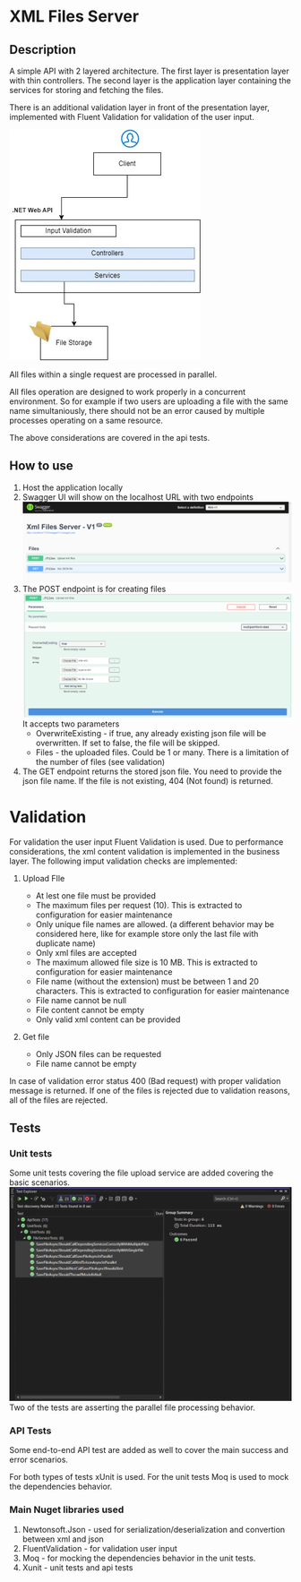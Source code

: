# XML Files Server

## Description

A simple API with 2 layered architecture. The first layer is presentation layer with thin controllers. The second layer is the application layer containing the services for storing and fetching the files.

There is an additional validation layer in front of the presentation layer, implemented with Fluent Validation for validation of the user input.

![alt](./resources/infrastructure.jpg)

All files within a single request are processed in parallel.

All files operation are designed to work properly in a concurrent environment. So for example if two users are uploading a file with the same name simultaniously, there should not be an error caused by multiple processes operating on a same resource.

The above considerations are covered in the api tests.

## How to use

1. Host the application locally
1. Swagger UI will show on the localhost URL with two endpoints
   ![alt](./resources/swagger.PNG)
1. The POST endpoint is for creating files
   ![alt](./resources/swagger-post.PNG)
   It accepts two parameters
   - OverwriteExisting - if true, any already existing json file will be overwritten. If set to false, the file will be skipped.
   - Files - the uploaded files. Could be 1 or many. There is a limitation of the number of files (see validation)
1. The GET endpoint returns the stored json file. You need to provide the json file name. If the file is not existing, 404 (Not found) is returned.

# Validation

For validation the user input Fluent Validation is used. Due to performance considerations, the xml content validation is implemented in the business layer.
The following imput validation checks are implemented:

1. Upload FIle

   - At lest one file must be provided
   - The maximum files per request (10). This is extracted to configuration for easier maintenance
   - Only unique file names are allowed. (a different behavior may be considered here, like for example store only the last file with duplicate name)
   - Only xml files are accepted
   - The maximum allowed file size is 10 MB. This is extracted to configuration for easier maintenance
   - File name (without the extension) must be between 1 and 20 characters. This is extracted to configuration for easier maintenance
   - File name cannot be null
   - File content cannot be empty
   - Only valid xml content can be provided

2. Get file
   - Only JSON files can be requested
   - File name cannot be empty

In case of validation error status 400 (Bad request) with proper validation message is returned. If one of the files is rejected due to validation reasons, all of the files are rejected.

## Tests

### Unit tests

Some unit tests covering the file upload service are added covering the basic scenarios.
![alt](./resources/unit%20tests.PNG)
Two of the tests are asserting the parallel file processing behavior.

### API Tests

Some end-to-end API test are added as well to cover the main success and error scenarios.

For both types of tests xUnit is used. For the unit tests Moq is used to mock the dependencies behavior.

### Main Nuget libraries used

1. Newtonsoft.Json - used for serialization/deserialization and convertion between xml and json
1. FluentValidation - for validation user input
1. Moq - for mocking the dependencies behavior in the unit tests.
1. Xunit - unit tests and api tests
